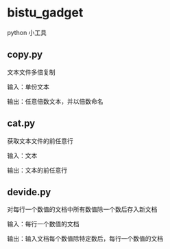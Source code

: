 bistu_gadget
==========

python 小工具

copy.py
----
文本文件多倍复制

输入：单份文本

输出：任意倍数文本，并以倍数命名

cat.py
----
获取文本文件的前任意行

输入：文本

输出：文本的前任意行

devide.py
----
对每行一个数值的文档中所有数值除一个数后存入新文档

输入：每行一个数值的文档

输出：输入文档每个数值除特定数后，每行一个数值的文档
